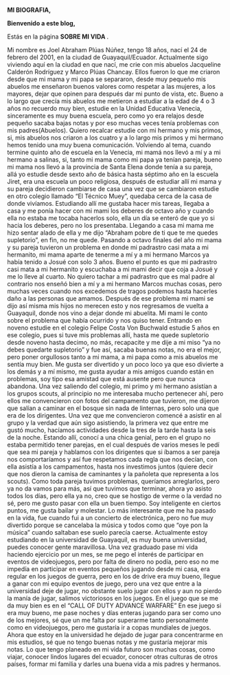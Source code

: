 <html>
<head>
<p><b>MI BIOGRAFIA,</b></p>
</head>
<body>
<p><b>Bienvenido a este blog,</b></p>
<p>Estás en la página <b>SOBRE MI VIDA </b>.</p>
<p>Mi nombre es Joel Abraham Plúas Núñez, tengo 18 años, nací el 24 de febrero del 2001, en la ciudad de Guayaquil/Ecuador. Actualmente sigo viviendo aquí en la ciudad en que nací, me crie con mis abuelos Jacqueline Calderón Rodríguez y Marco Plúas Chancay. Ellos fueron lo que me criaron desde que mi mama y mi papa se separaron, desde muy pequeño mis abuelos me enseñaron buenos valores como respetar a las mujeres, a los mayores, dejar que opinen para después dar mi punto de vista, etc. Bueno a lo largo que crecía mis abuelos me metieron a estudiar a la edad de 4 o 3 años no recuerdo muy bien, estudie en la Unidad Educativa Venecia, sinceramente es muy buena escuela, pero como yo era relajos desde pequeño sacaba bajas notas y por eso muchas veces tenía problemas con mis padres(Abuelos). Quiero recalcar estudie con mi hermano y mis primos, si, mis abuelos nos criaron a los cuatro y a lo largo mis primos y mi hermano hemos tenido una muy buena comunicación. Volviendo al tema, cuando termine quinto año de escuela en la Venecia, mi mamá nos llevó a mí y a mi hermano a salinas, si, tanto mi mama como mi papa ya tenían pareja, bueno mi mama nos llevó a la provincia de Santa Elena donde tenía a su pareja, allá yo estudie desde sexto año de básica hasta séptimo año en la escuela Jiret, era una escuela un poco religiosa, después de estudiar allí mi mama y su pareja decidieron cambiarse de casa una vez que se cambiaron estudie en otro colegio llamado “El Técnico Muey”, quedaba cerca de la casa de donde vivíamos. Estudiando allí me gustaba hacer mis tareas, llegaba a casa y me ponía hacer con mi mami los deberes de octavo año y cuando ella no estaba me tocaba hacerlos solo, ella un día se enteró de que yo si hacia los deberes, pero no los presentaba. Llegando a casa mi mama me hizo sentar alado de ella y me dijo “Abraham pobre de ti que te me quedes supletorio”, en fin, no me quede. Pasando a octavo finales del año mi mama y su pareja tuvieron un problema en donde mi padrastro casi mata a mi hermanito, mi mama aparte de tenerme a mí y a mi hermano Marcos ya había tenido a Josué con solo 3 años. Bueno el punto es que mi padrastro casi mata a mi hermanito y escuchaba a mi mami decir que coja a Josué y me lo lleve al cuarto. No quiero tachar a mi padrastro que es mal padre al contrario nos enseñó bien a mí y a mi hermano Marcos muchas cosas, pero muchas veces cuando nos excedemos de tragos podemos hasta hacerles daño a las personas que amamos. Después de ese problema mi mami se dijo así misma mis hijos no merecen esto y nos regresamos de vuelta a Guayaquil, donde nos vino a dejar donde mi abuelita. Mi mami le conto sobre el problema que había ocurrido y nos quiso tener. Entrando en noveno estudie en el colegio Felipe Costa Von Buchwald estudie 5 años en ese colegio, pues si tuve mis problemas allí, hasta me quede supletorio desde noveno hasta decimo, no más, recapacite y me dije a mi miso “ya no debes quedarte supletorio” y fue así, sacaba buenas notas, no era el mejor, pero poner orgullosos tanto a mi mama, a mi papa como a mis abuelos me sentía muy bien. Me gusta ser divertido y un poco loco ya que eso divierte a los demás y a mí mismo, me gusta ayudar a mis amigos cuando están en problemas, soy tipo esa amistad que está ausente pero que nunca abandona. Una vez saliendo del colegio, mi primo y mi hermano asistían a los grupos scouts, al principio no me interesaba mucho pertenecer ahí, pero ellos me convencieron con fotos del campamento que tuvieron, me dijeron que salían a caminar en el bosque sin nada de linternas, pero solo una que era de los dirigentes. Una vez que me convencieron comencé a asistir en al grupo y la verdad que aún sigo asistiendo, la primera vez que entre me gustó mucho, hacíamos actividades desde la tres de la tarde hasta la seis de la noche. Estando allí, conocí a una chica genial, pero en el grupo no estaba permitido tener parejas, en el cual después de varios meses le pedí que sea mi pareja y hablamos con los dirigentes que si íbamos a ser pareja nos comportaríamos y así fue respetamos cada regla que nos decían, con ella asistía a los campamentos, hasta nos investimos juntos (quiere decir que nos dieron la camisa de caminantes y la pañoleta que representa a los scouts). Como toda pareja tuvimos problemas, queríamos arreglarlos, pero ya no da vamos para más, así que tuvimos que terminar, ahora yo asisto todos los días, pero ella ya no, creo que se hostigo de verme o la verdad no sé, pero me gusto pasar con ella un buen tiempo.
Soy inteligente en ciertos puntos, me gusta bailar y molestar.
Lo más interesante que me ha pasado en la vida, fue cuando fui a un concierto de electrónica, pero no fue muy divertido porque se cancelaba la música y todos como que “oye pon la música” cuando saltaban ese suelo parecía caerse.
Actualmente estoy estudiando en la universidad de Guayaquil, es muy buena universidad, puedes conocer gente maravillosa. Una vez graduado pase mi vida haciendo ejercicio por un mes, se me pego el interés de participar en eventos de videojuegos, pero por falta de  dinero no podía, pero eso no me impedía en participar en eventos pequeños jugando desde mi casa, era regular en los juegos de guerra, pero en los de drive era muy bueno, llegue a ganar con mi equipo eventos de juego, pero una vez que entre a la universidad deje de jugar, no obstante suelo jugar con ellos y aun no pierdo la manía de jugar, salimos victoriosos en los juegos. En el juego que se me da muy bien es en el “CALL OF DUTY ADVANCE WARFARE”
En ese juego si era muy bueno, me pase noches y días enteras jugando para ser como uno de los mejores, sé que un me falta por superarme tanto personalmente como en videojuegos, pero me gustaría ir a copas mundiales de juegos. Ahora que estoy en la universidad he dejado de jugar para concentrarme en mis estudios, sé que no tengo buenas notas y me gustaría mejorar mis notas. Lo que tengo planeado en mi vida futuro son muchas cosas, como viajar, conocer lindos lugares del ecuador, conocer otras culturas de otros países, formar mi familia y darles una buena vida a mis padres y hermanos. 
</p>
</body>
</html>
